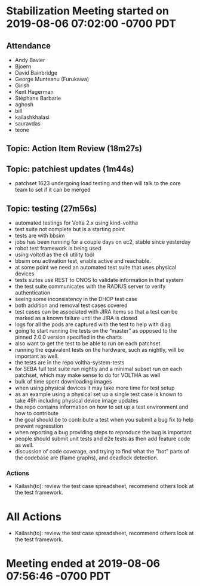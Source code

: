 # Stabilization Meeting started on 2019-08-06 07:02:00 -0700 PDT

## Attendance
- Andy Bavier
- Bjoern
- David Bainbridge
- George Munteanu (Furukawa)
- Girish
- Kent Hagerman
- Stéphane Barbarie
- aghosh
- bill
- kailashkhalasi
- sauravdas
- teone

## Topic: Action Item Review (18m27s)

## Topic: patchiest updates (1m44s)
- patchset 1623 undergoing load testing and then will talk to the core team to set if it can be merged

## Topic: testing (27m56s)
- automated testings for Volta 2.x using kind-voltha
- test suite not complete but is a starting point
- tests are with bbsim
- jobs has been running for a couple days on ec2, stable since yesterday
- robot test framework is being used
- using voltctl as the cli utility tool
- bbsim onu activation test, enable active and reachable.
- at some point we need an automated test suite that uses physical devices
- tests suites use REST to ONOS to validate information in that system
- the test suite communicates with the RADIUS server to verify authentication
- seeing some inconsistency in the DHCP test case
- both addition and removal test cases covered
- test cases can be associated with JIRA items so that a test can be marked as a known failure until the JIRA is closed
- logs for all the pods are captured with the test to help with diag
- going to start running the tests on the “master” as opposed to the pinned 2.0.0 version specified in the charts
- also want to get the test to be able to run on each patchset
- running the equivalent tests on the hardware, such as nightly, will be important as well.
- the tests are in the repo voltha-system-tests
- for SEBA full test suite run nightly and a minimal subset run on each patchset, which may make sense to do for VOLTHA as well
- bulk of time spent downloading images
- when using physical devices it may take more time for test setup
- as an example using a physical set up a single test case is known to take 49h including physical device image updates
- the repo contains information on how to set up a test environment and how to contribute
- the goal should be to contribute a test when you submit a bug fix to help prevent regresstion
- when reporting a bug providing steps to reproduce the bug is important
- people should submit unit tests and e2e tests as then add feature code as well.
- discussion of code coverage, and trying to find what the "hot" parts of the codebase are (flame graphs), and deadlock detection.

### Actions
- Kailash(to): review the test case spreadsheet, recommend others look at the test framework.

# All Actions
- Kailash(to): review the test case spreadsheet, recommend others look at the test framework.

# Meeting ended at 2019-08-06 07:56:46 -0700 PDT
